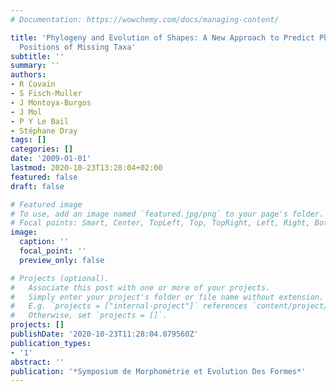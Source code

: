 ```yaml
---
# Documentation: https://wowchemy.com/docs/managing-content/

title: 'Phylogeny and Evolution of Shapes: A New Approach to Predict Phylogenetic
  Positions of Missing Taxa'
subtitle: ''
summary: ''
authors:
- R Covain
- S Fisch-Muller
- J Montoya-Burgos
- J Mol
- P Y Le Bail
- Stéphane Dray
tags: []
categories: []
date: '2009-01-01'
lastmod: 2020-10-23T13:28:04+02:00
featured: false
draft: false

# Featured image
# To use, add an image named `featured.jpg/png` to your page's folder.
# Focal points: Smart, Center, TopLeft, Top, TopRight, Left, Right, BottomLeft, Bottom, BottomRight.
image:
  caption: ''
  focal_point: ''
  preview_only: false

# Projects (optional).
#   Associate this post with one or more of your projects.
#   Simply enter your project's folder or file name without extension.
#   E.g. `projects = ["internal-project"]` references `content/project/deep-learning/index.md`.
#   Otherwise, set `projects = []`.
projects: []
publishDate: '2020-10-23T11:28:04.079560Z'
publication_types:
- '1'
abstract: ''
publication: '*Symposium de Morphométrie et Evolution Des Formes*'
---
```

